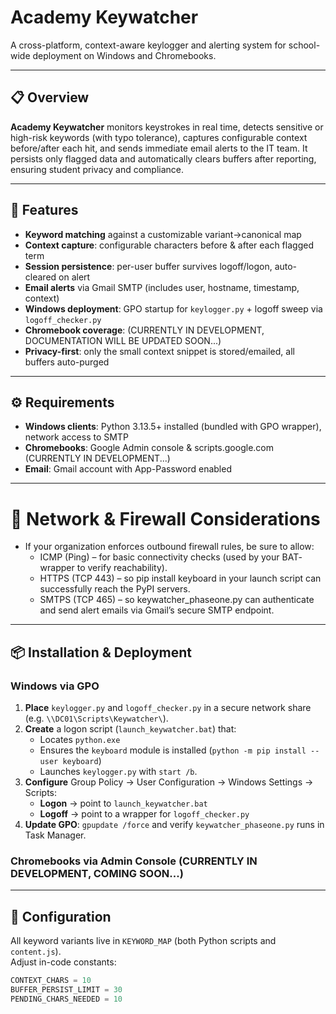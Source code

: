 # Academy Keywatcher

A cross-platform, context-aware keylogger and alerting system for school-wide deployment on Windows and Chromebooks.

---

## 📋 Overview

**Academy Keywatcher** monitors keystrokes in real time, detects sensitive or high-risk keywords (with typo tolerance), captures configurable context before/after each hit, and sends immediate email alerts to the IT team. It persists only flagged data and automatically clears buffers after reporting, ensuring student privacy and compliance.

---

## 🚀 Features

- **Keyword matching** against a customizable variant→canonical map  
- **Context capture**: configurable characters before & after each flagged term  
- **Session persistence**: per-user buffer survives logoff/logon, auto-cleared on alert  
- **Email alerts** via Gmail SMTP (includes user, hostname, timestamp, context)  
- **Windows deployment**: GPO startup for `keylogger.py` + logoff sweep via `logoff_checker.py`  
- **Chromebook coverage**: (CURRENTLY IN DEVELOPMENT, DOCUMENTATION WILL BE UPDATED SOON...)
- **Privacy-first**: only the small context snippet is stored/emailed, all buffers auto-purged  

---

## ⚙️ Requirements

- **Windows clients**: Python 3.13.5+ installed (bundled with GPO wrapper), network access to SMTP  
- **Chromebooks**: Google Admin console & scripts.google.com (CURRENTLY IN DEVELOPMENT...)
- **Email**: Gmail account with App-Password enabled  

---

# 🔧 Network & Firewall Considerations
- If your organization enforces outbound firewall rules, be sure to allow:
  - ICMP (Ping) – for basic connectivity checks (used by your BAT‐wrapper to verify reachability).
  - HTTPS (TCP 443) – so pip install keyboard in your launch script can successfully reach the PyPI servers.
  - SMTPS (TCP 465) – so keywatcher_phaseone.py can authenticate and send alert emails via Gmail’s secure SMTP endpoint.

---

## 📦 Installation & Deployment

### Windows via GPO

1. **Place** `keylogger.py` and `logoff_checker.py` in a secure network share (e.g. `\\DC01\Scripts\Keywatcher\`).  
2. **Create** a logon script (`launch_keywatcher.bat`) that:  
   - Locates `python.exe`  
   - Ensures the `keyboard` module is installed (`python -m pip install --user keyboard`)  
   - Launches `keylogger.py` with `start /b`.  
3. **Configure** Group Policy → User Configuration → Windows Settings → Scripts:  
   - **Logon** → point to `launch_keywatcher.bat`  
   - **Logoff** → point to a wrapper for `logoff_checker.py`  
4. **Update GPO**: `gpupdate /force` and verify `keywatcher_phaseone.py` runs in Task Manager.

### Chromebooks via Admin Console (CURRENTLY IN DEVELOPMENT, COMING SOON...)


---

## 🔧 Configuration

All keyword variants live in `KEYWORD_MAP` (both Python scripts and `content.js`).  
Adjust in-code constants:  
```python
CONTEXT_CHARS = 10
BUFFER_PERSIST_LIMIT = 30
PENDING_CHARS_NEEDED = 10

